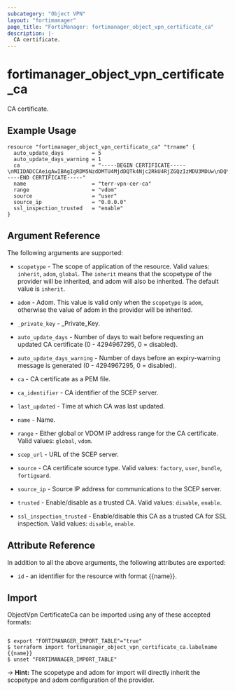 ```yaml
---
subcategory: "Object VPN"
layout: "fortimanager"
page_title: "FortiManager: fortimanager_object_vpn_certificate_ca"
description: |-
  CA certificate.
---
```


# fortimanager_object_vpn_certificate_ca
CA certificate.

## Example Usage

```hcl
resource "fortimanager_object_vpn_certificate_ca" "trname" {
  auto_update_days         = 5
  auto_update_days_warning = 1
  ca                       = "-----BEGIN CERTIFICATE-----\nMIIDADCCAeigAwIBAgIgRDM5NzdDMTU4MjdDQTk4Njc2RkU4RjZGQzIzMDU3MDUw\nDQYJKoZIhvcNAQEFBQAwKzEWMBQGA1UEChMNRm9ydGluZXQgTHRkLjERMA8GA1UE\nAxMIRm9ydGluZXQwHhcNMjEwMzE4MjIwOTUyWhcNMzEwMzIzMjIwOTUyWjArMRYw\nFAYDVQQKEw1Gb3J0aW5ldCBMdGQuMREwDwYDVQQDEwhGb3J0aW5ldDCCASIwDQYJ\nKoZIhvcNAQEBBQADggEPADCCAQoCggEBAKJuKUPF7vAFBoESVSkVSGhyvoEp0cFs\nVtsS0iOTytJAyozSfNccthQcZTtfS4LDv7y0jKwvlnjqeCULVD9j65emaJQGCLgq\n+cfxLOc7n3Un4JEEyuAjdaGPcrxMuvaZKiP/H5w9E/eY3OUuqCZJRkPjyJNFn8IW\newPMiSlA1LrKcuwqLVrjJb0vhaqiJc+X4/LFgKU5D8PrtKaCotpJ5rwjQ3G4bl4/\nL/BUrKiBnREQifRbS3bVQ05Zg2pqIm+xmOlpAV0yjR2yhwhd5KuCb53bZcaBtSLf\n3Q2bCHEWZ2XQjMbXArPnt50N+oVk5kSENskl+47Km72gHDwhP1B63JcCAwEAAaMQ\nMA4wDAYDVR0TBAUwAwEB/zANBgkqhkiG9w0BAQUFAAOCAQEAf1uOXvng/SYM28Aw\n8yy1sTM2lmxnFMhYID3d2rXmsAgMZ3vVX3clmq4vYmrRNxhq6Ny8crrjllzLwRY0\nhcHqP7ZBR+hJeYDaROFMFn6jeOcbmPWeRnEI0QUHkUCM5o6xnjqoP0iQmmcjPt4w\npgPH3AnGSl309xtqb8/FwUJuU0zppYzwDt/auP2ORkXcfWeXAhrgFnRpDKyEo7nN\n/x/BtT3uPovNoJvnRngvLpFF670wK8ZGY781h/e7TIdFgpv512bJ/zk/ZAJsCKSy\nnltfV9zv7+y0TsZ4BF/GDicCSAVtll1IyDp6nrUXFroAqcYnLCATfQqy8Xkxt8wS\n9LpnyA==\n-----END CERTIFICATE-----"
  name                     = "terr-vpn-cer-ca"
  range                    = "vdom"
  source                   = "user"
  source_ip                = "0.0.0.0"
  ssl_inspection_trusted   = "enable"
}
```

## Argument Reference


The following arguments are supported:

* `scopetype` - The scope of application of the resource. Valid values: `inherit`, `adom`, `global`. The `inherit` means that the scopetype of the provider will be inherited, and adom will also be inherited. The default value is `inherit`.
* `adom` - Adom. This value is valid only when the `scopetype` is `adom`, otherwise the value of adom in the provider will be inherited.

* `_private_key` - _Private_Key.
* `auto_update_days` - Number of days to wait before requesting an updated CA certificate (0 - 4294967295, 0 = disabled).
* `auto_update_days_warning` - Number of days before an expiry-warning message is generated (0 - 4294967295, 0 = disabled).
* `ca` - CA certificate as a PEM file.
* `ca_identifier` - CA identifier of the SCEP server.
* `last_updated` - Time at which CA was last updated.
* `name` - Name.
* `range` - Either global or VDOM IP address range for the CA certificate. Valid values: `global`, `vdom`.

* `scep_url` - URL of the SCEP server.
* `source` - CA certificate source type. Valid values: `factory`, `user`, `bundle`, `fortiguard`.

* `source_ip` - Source IP address for communications to the SCEP server.
* `trusted` - Enable/disable as a trusted CA. Valid values: `disable`, `enable`.

* `ssl_inspection_trusted` - Enable/disable this CA as a trusted CA for SSL inspection. Valid values: `disable`, `enable`.



## Attribute Reference

In addition to all the above arguments, the following attributes are exported:
* `id` - an identifier for the resource with format {{name}}.

## Import

ObjectVpn CertificateCa can be imported using any of these accepted formats:
```

$ export "FORTIMANAGER_IMPORT_TABLE"="true"
$ terraform import fortimanager_object_vpn_certificate_ca.labelname {{name}}
$ unset "FORTIMANAGER_IMPORT_TABLE"
```
-> **Hint:** The scopetype and adom for import will directly inherit the scopetype and adom configuration of the provider.
